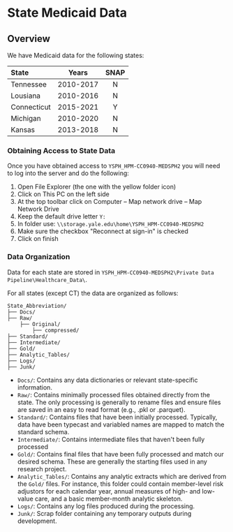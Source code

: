 # State Medicaid Data

## Overview

We have Medicaid data for the following states:

| State          |     Years    | SNAP  |
| :------------- | :----------: | :---: |
| Tennessee      |  2010-2017   | N     |
| Lousiana       |  2010-2016   | N     |
| Connecticut    |  2015-2021   | Y     |
| Michigan       |  2010-2020   | N     |
| Kansas         |  2013-2018   | N     |

### Obtaining Access to State Data
Once you have obtained access to `YSPH_HPM-CC0940-MEDSPH2` you will need to log into the server and do the following:

1. Open File Explorer (the one with the yellow folder icon)
2. Click on This PC on the left side
3. At the top toolbar click on Computer – Map network drive – Map Network Drive
4. Keep the default drive letter `Y:`
5. In folder use: `\\storage.yale.edu\home\YSPH_HPM-CC0940-MEDSPH2`
6. Make sure the checkbox "Reconnect at sign-in" is checked
7. Click on finish

### Data Organization
Data for each state are stored in `YSPH_HPM-CC0940-MEDSPH2\Private Data Pipeline\Healthcare_Data\`.

For all states (except CT) the data are organized as follows:

```
State_Abbreviation/
├── Docs/
├── Raw/
	├── Original/
		├── compressed/
├── Standard/
├── Intermediate/
├── Gold/
├── Analytic_Tables/
├── Logs/
├── Junk/
```

- `Docs/`: Contains any data dictionaries or relevant state-specific information.
- `Raw/`: Contains minimally processed files obtained directly from the state. The only processing is generally to rename files and ensure files are saved in an easy to read format (e.g., .pkl or .parquet).
- `Standard/`: Contains files that have been initially processed. Typically, data have been typecast and variabled names are mapped to match the standard schema.
- `Intermediate/`: Contains intermediate files that haven't been fully processed
- `Gold/`: Contains final files that have been fully processed and match our desired schema. These are generally the starting files used in any research project.
- `Analytic_Tables/`: Contains any analytic extracts which are derived from the `Gold/` files. For instance, this folder could contain member-level risk adjustors for each calendar year, annual measures of high- and low-value care, and a basic member-month analytic skeleton.
- `Logs/`: Contains any log files produced during the processing.
- `Junk/`: Scrap folder containing any temporary outputs during development.
